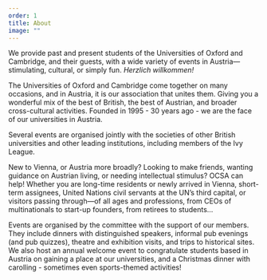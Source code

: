 ```yaml
---
order: 1
title: About
image: ""
---
```

We provide past and present students of the Universities of Oxford and Cambridge, and their guests, with a wide variety of events in Austria—stimulating, cultural, or simply fun. *Herzlich willkommen!​*

The Universities of Oxford and Cambridge come together on many occasions, and in Austria, it is our association that unites them. Giving you a wonderful mix of the best of British, the best of Austrian, and broader cross-cultural activities. Founded in 1995 - 30 years ago - we are the face of our universities in Austria.

Several events are organised jointly with the societies of other British universities and other leading institutions, including members of the Ivy League.

New to Vienna, or Austria more broadly? Looking to make friends, wanting guidance on Austrian living, or needing intellectual stimulus? OCSA can help! Whether you are long-time residents or newly arrived in Vienna, short-term assignees, United Nations civil servants at the UN’s third 
capital, or visitors passing through—of all ages and professions, from CEOs of multinationals to start-up founders, from retirees to students…

Events are organised by the committee with the support of our members. They 
include dinners with distinguished speakers, informal pub evenings (and pub quizzes), theatre and exhibition visits, and trips to historical sites. We also host an annual welcome event to congratulate students based in Austria on gaining a place at our universities, and a Christmas dinner with carolling - sometimes even sports-themed activities!
